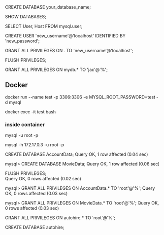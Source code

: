   
CREATE DATABASE your_database_name;  
  
SHOW DATABASES;  
  

  
SELECT User, Host FROM mysql.user;  
  
  
CREATE USER 'new_username'@'localhost' IDENTIFIED BY 'new_password';  
  
GRANT ALL PRIVILEGES ON *.* TO 'new_username'@'localhost';  
  
  
  
  
FLUSH PRIVILEGES;  
  
  
  
GRANT ALL PRIVILEGES ON mydb.* TO 'jac'@'%';

## Docker

docker run --name test -p 3306:3306 -e MYSQL_ROOT_PASSWORD=test -d mysql



docker exec -it test bash

### inside container



mysql -u root -p

mysql -h 172.17.0.3 -u root -p



CREATE DATABASE AccountData;
Query OK, 1 row affected (0.04 sec)

mysql> CREATE DATABASE MovieData; 
Query OK, 1 row affected (0.06 sec)

FLUSH PRIVILEGES;  
Query OK, 0 rows affected (0.02 sec)

mysql> GRANT ALL PRIVILEGES ON AccountData.* TO 'root'@'%';
Query OK, 0 rows affected (0.03 sec)

mysql> GRANT ALL PRIVILEGES ON MovieData.* TO 'root'@'%';
Query OK, 0 rows affected (0.03 sec)

GRANT ALL PRIVILEGES ON autohire.* TO 'root'@'%';


CREATE DATABASE autohire;

